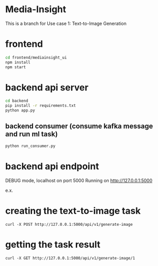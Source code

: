 # Media-Insight
This is a branch for Use case 1: Text-to-Image Generation​

# frontend
```sh
cd frontend/mediainsight_ui
npm install
npm start
```

# backend api server
```sh
cd backend
pip install -r requirements.txt
python app.py
```

## backend consumer (consume kafka message and run ml task)
```sh
python run_consumer.py
```

# backend api endpoint
DEBUG mode, localhost on port 5000
Running on http://127.0.0.1:5000

e.x.
# creating the text-to-image task
`curl -X POST http://127.0.0.1:5000/api/v1/generate-image`
# getting the task result
`curl -X GET http://127.0.0.1:5000/api/v1/generate-image/1`

